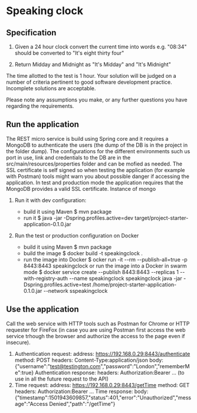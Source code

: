 Speaking clock
==============

Specification
-------------
1. Given a 24 hour clock convert the current time into words
	e.g. "08:34" should be converted to "It's eight thirty four"

2. Return Midday and Midnight as "It's Midday" and "It's Midnight"

The time allotted to the test is 1 hour. Your solution will be judged on a number of criteria pertinent to good
software development practice. Incomplete solutions are acceptable.

Please note any assumptions you make, or any further questions you have regarding the requirements.


Run the application
-------------------
The REST micro service is build using Spring core and it requires a MongoDB to authenticate the users (the dump of the DB is in the project in the folder dump).
The configurations for the different environments such us port in use, link and credentials to the DB are in the src/main/resources/properties folder and can be mofied as needed.
The SSL certificate is self signed so when testing the application (for example with Postman) tools might warn you about possible danger if accessing the application.
In test and production mode the application requires that the MongoDB provides a valid SSL certificate.
Instance of mongo
1. Run it with dev configuration:
    * build it using Maven
        $ mvn package
    * run it
        $ java -jar -Dspring.profiles.active=dev target/project-starter-application-0.1.0.jar

2. Run the test or production configuration on Docker
    * build it using Maven
        $ mvn package
    * build the image
        $ docker build -t speakingclock .
    * run the image into Docker
        $ ocker run -it --rm --publish-all=true -p 8443:8443 speakingclock
      or run the image into a Docker in swarm mode
        $ docker service create --publish 8443:8443 --replicas 1 --with-registry-auth --name speakingclock speakingclock java -jar -Dspring.profiles.active=test /home/project-starter-application-0.1.0.jar --network sspeakingclock


Use the application
-------------------
Call the web service with HTTP tools such as Postman for Chrome or HTTP requester for FireFox (in case you are using Postman first access the web service trhough the browser and authorize the access to the page even if insecure).
1. Authentication request:
address: https://192.168.0.29:8443/authenticate
method: POST
headers: Content-Type:application/json
body: {"username":"test@testington.com","password":"London","rememberMe":true}
Authentication response:
headers: Authorization:Bearer ... (to use in all the future request to the API)
2. Time request:
address: https://192.168.0.29:8443/getTime
method: GET
headers: Authorization:Bearer ... 
Time response:
body: {"timestamp":1501943609857,"status":401,"error":"Unauthorized","message":"Access Denied","path":"/getTime"}